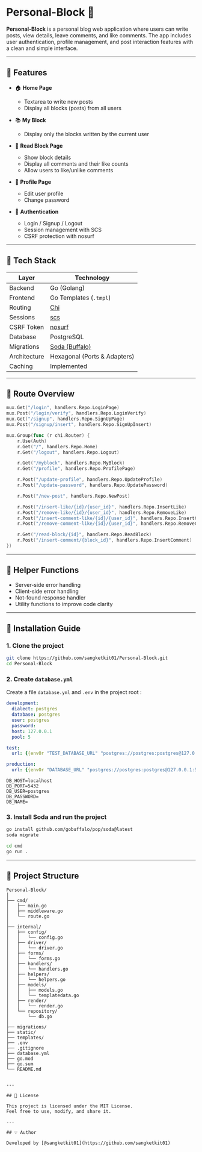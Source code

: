 
# Personal-Block 📝

**Personal-Block** is a personal blog web application where users can write posts, view details, leave comments, and like comments. The app includes user authentication, profile management, and post interaction features with a clean and simple interface.

---

## 🌟 Features

- 🏠 **Home Page**
  - Textarea to write new posts
  - Display all blocks (posts) from all users

- 📚 **My Block**
  - Display only the blocks written by the current user

- 💬 **Read Block Page**
  - Show block details
  - Display all comments and their like counts
  - Allow users to like/unlike comments

- 👤 **Profile Page**
  - Edit user profile
  - Change password

- 🔐 **Authentication**
  - Login / Signup / Logout
  - Session management with SCS
  - CSRF protection with nosurf

---

## 🧱 Tech Stack

| Layer       | Technology           |
|-------------|----------------------|
| Backend     | Go (Golang)          |
| Frontend    | Go Templates (`.tmpl`) |
| Routing     | [Chi](https://github.com/go-chi/chi)         |
| Sessions    | [scs](https://github.com/alexedwards/scs)    |
| CSRF Token  | [nosurf](https://github.com/justinas/nosurf) |
| Database    | PostgreSQL           |
| Migrations  | [Soda (Buffalo)](https://gobuffalo.io/en/docs/db/soda) |
| Architecture| Hexagonal (Ports & Adapters) |
| Caching     | Implemented          |

---

## 🔁 Route Overview

```go
mux.Get("/login", handlers.Repo.LoginPage)
mux.Post("/login/verify", handlers.Repo.LoginVerify)
mux.Get("/signup", handlers.Repo.SignUpPage)
mux.Post("/signup/insert", handlers.Repo.SignUpInsert)

mux.Group(func (r chi.Router) {
    r.Use(Auth)
    r.Get("/", handlers.Repo.Home)
    r.Get("/logout", handlers.Repo.Logout)

    r.Get("/myblock", handlers.Repo.MyBlock)
    r.Get("/profile", handlers.Repo.ProfilePage)

    r.Post("/update-profile", handlers.Repo.UpdateProfile)
    r.Post("/update-password", handlers.Repo.UpdatePassword)

    r.Post("/new-post", handlers.Repo.NewPost)

    r.Post("/insert-like/{id}/{user_id}", handlers.Repo.InsertLike)
    r.Post("/remove-like/{id}/{user_id}", handlers.Repo.RemoveLike)
    r.Post("/insert-comment-like/{id}/{user_id}", handlers.Repo.InsertCommentLike)
    r.Post("/remove-comment-like/{id}/{user_id}", handlers.Repo.RemoveCommentLike)

    r.Get("/read-block/{id}", handlers.Repo.ReadBlock)
    r.Post("/insert-comment/{block_id}", handlers.Repo.InsertComment)
})
```

---

## 🧰 Helper Functions

- Server-side error handling
- Client-side error handling
- Not-found response handler
- Utility functions to improve code clarity

---

## 🚀 Installation Guide

### 1. Clone the project

```bash
git clone https://github.com/sangketkit01/Personal-Block.git
cd Personal-Block
```

### 2. Create `database.yml`

Create a file `database.yml` and `.env` in the project root :

```yaml
development:
  dialect: postgres
  database: postgres
  user: postgres
  password: 
  host: 127.0.0.1
  pool: 5

test:
  url: {{envOr "TEST_DATABASE_URL" "postgres://postgres:postgres@127.0.0.1:5432/myapp_test"}}

production:
  url: {{envOr "DATABASE_URL" "postgres://postgres:postgres@127.0.0.1:5432/myapp_production"}}
```

```env
DB_HOST=localhost
DB_PORT=5432
DB_USER=postgres
DB_PASSWORD=
DB_NAME=
```

### 3. Install Soda and run the project

```bash
go install github.com/gobuffalo/pop/soda@latest
soda migrate

cd cmd
go run .
```

---

## 📂 Project Structure

```
Personal-Block/
│
├── cmd/
│   ├── main.go
│   ├── middleware.go
│   └── route.go
│
├── internal/
│   ├── config/
│   │   └── config.go
│   ├── driver/
│   │   └── driver.go
│   ├── forms/
│   │   └── forms.go
│   ├── handlers/
│   │   └── handlers.go
│   ├── helpers/
│   │   └── helpers.go
│   ├── models/
│   │   ├── models.go
│   │   └── templatedata.go
│   ├── render/
│   │   └── render.go
│   └── repository/
│       └── db.go
│
├── migrations/
├── static/
├── templates/
├── .env
├── .gitignore
├── database.yml
├── go.mod
├── go.sum
└── README.md


---

## 📄 License

This project is licensed under the MIT License.  
Feel free to use, modify, and share it.

---

## 💡 Author

Developed by [@sangketkit01](https://github.com/sangketkit01)
